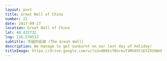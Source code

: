 ```yaml
---
layout: post
title: Great Wall of China
number: 22
date: 2017-09-17
location: Great Wall of China
lat: 40.432732
lng: 116.570532
subtitle: 中國的長城 (The Great Wall)
description: We manage to get sunburnt on our last day of holiday!
titleImage: https://drive.google.com/uc?id=0B9XzfNSrmvT4MV85Y1E5ZXV6WnM
---
```

